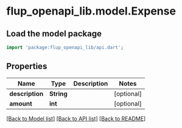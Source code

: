 # flup_openapi_lib.model.Expense

## Load the model package
```dart
import 'package:flup_openapi_lib/api.dart';
```

## Properties
Name | Type | Description | Notes
------------ | ------------- | ------------- | -------------
**description** | **String** |  | [optional] 
**amount** | **int** |  | [optional] 

[[Back to Model list]](../README.md#documentation-for-models) [[Back to API list]](../README.md#documentation-for-api-endpoints) [[Back to README]](../README.md)


